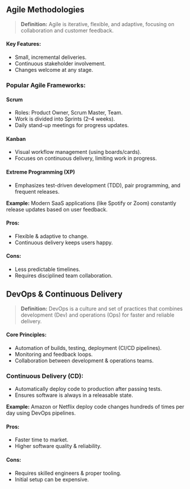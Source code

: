 ## Agile Methodologies

> __Definition:__
> Agile is iterative, flexible, and adaptive, focusing on collaboration and customer feedback.

#### Key Features:

- Small, incremental deliveries.
- Continuous stakeholder involvement.
- Changes welcome at any stage.

### Popular Agile Frameworks:

#### Scrum

- Roles: Product Owner, Scrum Master, Team.
- Work is divided into Sprints (2–4 weeks).
- Daily stand-up meetings for progress updates.

#### Kanban

- Visual workflow management (using boards/cards).
- Focuses on continuous delivery, limiting work in progress.

#### Extreme Programming (XP)

- Emphasizes test-driven development (TDD), pair programming, and frequent releases.

__Example:__ Modern SaaS applications (like Spotify or Zoom) constantly release updates based on user feedback.

#### Pros:
- Flexible & adaptive to change.
- Continuous delivery keeps users happy.

#### Cons:
- Less predictable timelines.
- Requires disciplined team collaboration.

## DevOps & Continuous Delivery

> __Definition:__
> DevOps is a culture and set of practices that combines development (Dev) and operations (Ops) for faster and reliable delivery.

#### Core Principles:

- Automation of builds, testing, deployment (CI/CD pipelines).
- Monitoring and feedback loops.
- Collaboration between development & operations teams.

### Continuous Delivery (CD):
- Automatically deploy code to production after passing tests.
- Ensures software is always in a releasable state.

__Example:__ Amazon or Netflix deploy code changes hundreds of times per day using DevOps pipelines.

#### Pros:
- Faster time to market.
- Higher software quality & reliability.

#### Cons:
- Requires skilled engineers & proper tooling.
- Initial setup can be expensive.

